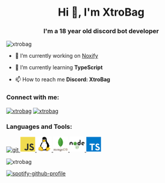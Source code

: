<h1 align="center">Hi 👋, I'm XtroBag</h1>
<h3 align="center">I'm a 18 year old discord bot developer</h3>

<p align="left"> <img src="https://komarev.com/ghpvc/?username=xtrobag&label=Profile%20views&color=0e75b6&style=flat" alt="xtrobag" /> </p>

- 🔭 I’m currently working on [Noxify](https://github.com/XtroBag/Noxify)

- 🌱 I’m currently learning **TypeScript**

- 📫 How to reach me **Discord: XtroBag**

<h3 align="left">Connect with me:</h3>
<p align="left">
<a href="https://instagram.com/xtrobag" target="blank"><img align="center" src="https://raw.githubusercontent.com/rahuldkjain/github-profile-readme-generator/master/src/images/icons/Social/instagram.svg" alt="xtrobag" height="30" width="40" /></a>
<a href="https://www.youtube.com/c/xtrobag" target="blank"><img align="center" src="https://raw.githubusercontent.com/rahuldkjain/github-profile-readme-generator/master/src/images/icons/Social/youtube.svg" alt="xtrobag" height="30" width="40" /></a>
</p>

<h3 align="left">Languages and Tools:</h3>
<p align="left"> <a href="https://git-scm.com/" target="_blank" rel="noreferrer"> <img src="https://www.vectorlogo.zone/logos/git-scm/git-scm-icon.svg" alt="git" width="40" height="40"/> </a> <a href="https://developer.mozilla.org/en-US/docs/Web/JavaScript" target="_blank" rel="noreferrer"> <img src="https://raw.githubusercontent.com/devicons/devicon/master/icons/javascript/javascript-original.svg" alt="javascript" width="40" height="40"/> </a> <a href="https://www.linux.org/" target="_blank" rel="noreferrer"> <img src="https://raw.githubusercontent.com/devicons/devicon/master/icons/linux/linux-original.svg" alt="linux" width="40" height="40"/> </a> <a href="https://www.mongodb.com/" target="_blank" rel="noreferrer"> <img src="https://raw.githubusercontent.com/devicons/devicon/master/icons/mongodb/mongodb-original-wordmark.svg" alt="mongodb" width="40" height="40"/> </a> <a href="https://nodejs.org" target="_blank" rel="noreferrer"> <img src="https://raw.githubusercontent.com/devicons/devicon/master/icons/nodejs/nodejs-original-wordmark.svg" alt="nodejs" width="40" height="40"/> </a> <a href="https://www.typescriptlang.org/" target="_blank" rel="noreferrer"> <img src="https://raw.githubusercontent.com/devicons/devicon/master/icons/typescript/typescript-original.svg" alt="typescript" width="40" height="40"/> </a> </p>

<p><img align="center" src="https://github-readme-stats.vercel.app/api/top-langs?username=xtrobag&show_icons=true&locale=en&layout=compact" alt="xtrobag" /></p>

[![spotify-github-profile](https://spotify-github-profile.vercel.app/api/view?uid=31w72vgeltpjvtryoc2s35biq34i&cover_image=true&theme=default&show_offline=true&background_color=121212&interchange=false)](https://github.com/kittinan/spotify-github-profile)
